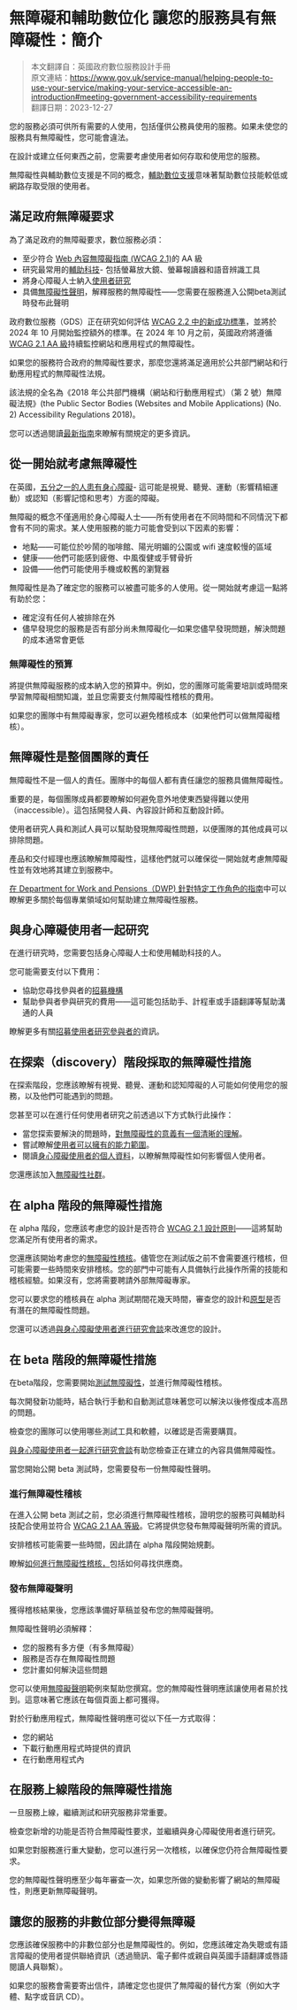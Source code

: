 # 無障礙和輔助數位化 讓您的服務具有無障礙性：簡介

> 本文翻譯自：英國政府數位服務設計手冊  
> 原文連結：https://www.gov.uk/service-manual/helping-people-to-use-your-service/making-your-service-accessible-an-introduction#meeting-government-accessibility-requirements  
> 翻譯日期：2023-12-27  

您的服務必須可供所有需要的人使用，包括僅供公務員使用的服務。如果未使您的服務具有無障礙性，您可能會違法。

在設計或建立任何東西之前，您需要考慮使用者如何存取和使用您的服務。

無障礙性與輔助數位支援是不同的概念，[輔助數位支援](https://www.gov.uk/service-manual/helping-people-to-use-your-service/assisted-digital-support-introduction)意味著幫助數位技能較低或網路存取受限的使用者。

## 滿足政府無障礙要求

為了滿足政府的無障礙要求，數位服務必須：

- 至少符合 [Web 內容無障礙指南 (WCAG 2.1)](https://www.gov.uk/service-manual/helping-people-to-use-your-service/understanding-wcag-20)的 AA 級
- 研究最常用的[輔助科技](./testing-with-assistive-technologies.md)- 包括螢幕放大鏡、螢幕報讀器和語音辨識工具
- 將身心障礙人士納入[使用者研究](https://www.gov.uk/service-manual/user-research)
- 具備[無障礙性聲明](https://www.gov.uk/guidance/make-your-website-or-app-accessible-and-publish-an-accessibility-statement#decide-if-anything-is-a-disproportionate-burden-to-fix-right-now)，解釋服務的無障礙性——您需要在服務進入公開beta測試時發布此聲明

政府數位服務（GDS）正在研究如何評估 [WCAG 2.2 中的新成功標準](https://www.w3.org/TR/WCAG22/)，並將於 2024 年 10 月開始監控額外的標準。在 2024 年 10 月之前，英國政府將遵循 [WCAG 2.1 AA 級](https://www.w3.org/TR/WCAG21/)持續監控網站和應用程式的無障礙性。

如果您的服務符合政府的無障礙性要求，那麼您還將滿足適用於公共部門網站和行動應用程式的無障礙性法規。

該法規的全名為《2018 年公共部門機構（網站和行動應用程式）（第 2 號）無障礙法規》(the Public Sector Bodies (Websites and Mobile Applications) (No. 2) Accessibility Regulations 2018)。

您可以透過閱讀[最新指南](../appendix/accessibility-requirements-for-public-sector.md)來瞭解有關規定的更多資訊。

## 從一開始就考慮無障礙性

在英國，[五分之一的人患有身心障礙](https://www.gov.uk/government/statistics/family-resources-survey-financial-year-2020-to-2021/family-resources-survey-financial-year-2020-to-2021#disability-1)- 這可能是視覺、聽覺、運動（影響精細運動）或認知（影響記憶和思考）方面的障礙。

無障礙的概念不僅適用於身心障礙人士——所有使用者在不同時間和不同情況下都會有不同的需求。某人使用服務的能力可能會受到以下因素的影響：

- 地點——可能位於吵鬧的咖啡館、陽光明媚的公園或 wifi 速度較慢的區域
- 健康——他們可能感到疲倦、中風復健或手臂骨折
- 設備——他們可能使用手機或較舊的瀏覽器

無障礙性是為了確定您的服務可以被盡可能多的人使用。從一開始就考慮這一點將有助於您：

- 確定沒有任何人被排除在外
- 儘早發現您的服務是否有部分尚未無障礙化—如果您儘早發現問題，解決問題的成本通常會更低

### 無障礙性的預算

將提供無障礙服務的成本納入您的預算中。例如，您的團隊可能需要培訓或時間來學習無障礙相關知識，並且您需要支付無障礙性稽核的費用。

如果您的團隊中有無障礙專家，您可以避免稽核成本（如果他們可以做無障礙稽核）。

## 無障礙性是整個團隊的責任

無障礙性不是一個人的責任。團隊中的每個人都有責任讓您的服務具備無障礙性。

重要的是，每個團隊成員都要瞭解如何避免意外地使東西變得難以使用（inaccessible）。這包括開發人員、內容設計師和互動設計師。

使用者研究人員和測試人員可以幫助發現無障礙性問題，以便團隊的其他成員可以排除問題。

產品和交付經理也應該瞭解無障礙性，這樣他們就可以確保從一開始就考慮無障礙性並有效地將其建立到服務中。

[在 Department for Work and Pensions（DWP) 針對特定工作角色的指南](https://accessibility-manual.dwp.gov.uk/guidance-for-your-job-role)中可以瞭解更多關於每個專業領域如何幫助建立無障礙性服務。

## 與身心障礙使用者一起研究

在進行研究時，您需要包括身心障礙人士和使用輔助科技的人。

您可能需要支付以下費用：

- 協助您尋找參與者的[招募機構](https://www.gov.uk/service-manual/user-research/find-user-research-participants#finding-recruitment-agencies)
- 幫助參與者參與研究的費用——這可能包括助手、計程車或手語翻譯等幫助溝通的人員

瞭解更多有關[招募使用者研究參與者的](https://www.gov.uk/service-manual/user-research/find-user-research-participants)資訊。

## 在探索（discovery）階段採取的無障礙性措施

在探索階段，您應該瞭解有視覺、聽覺、運動和認知障礙的人可能如何使用您的服務，以及他們可能遇到的問題。

您甚至可以在進行任何使用者研究之前透過以下方式執行此操作：

- 當您探索要解決的問題時，[對無障礙性的意義有一個清晰的理解](https://accessibility.blog.gov.uk/2016/05/16/what-we-mean-when-we-talk-about-accessibility-2/)。
- 嘗試瞭解[使用者可以擁有的能力範圍](https://accessibility.blog.gov.uk/2016/05/16/consider-the-range-of-people-that-will-use-your-product-or-service/)。
- 閱讀[身心障礙使用者的個人資料](https://www.gov.uk/government/publications/understanding-disabilities-and-impairments-user-profiles)，以瞭解無障礙性如何影響個人使用者。

您還應該加入[無障礙性社群](https://www.gov.uk/service-manual/communities/accessibility-community)。

## 在 alpha 階段的無障礙性措施

在 alpha 階段，您應該考慮您的設計是否符合 [WCAG 2.1 設計原則](https://www.gov.uk/service-manual/helping-people-to-use-your-service/understanding-wcag-20#wcag-design-principles)——這將幫助您滿足所有使用者的需求。

您還應該開始考慮您的[無障礙性稽核](https://www.gov.uk/service-manual/helping-people-to-use-your-service/getting-an-accessibility-audit)。儘管您在測試版之前不會需要進行稽核，但可能需要一些時間來安排稽核。您的部門中可能有人具備執行此操作所需的技能和稽核經驗。如果沒有，您將需要聘請外部無障礙專家。

您可以要求您的稽核員在 alpha 測試期間花幾天時間，審查您的設計和[原型](https://www.gov.uk/service-manual/design/making-prototypes)是否有潛在的無障礙性問題。

您還可以透過[與身心障礙使用者進行研究會談](./running-research-sessions-with-people-with-disabilities.md)來改進您的設計。

## 在 beta 階段的無障礙性措施

在beta階段，您需要開始[測試無障礙性](https://www.gov.uk/service-manual/technology/testing-for-accessibility)，並進行無障礙性稽核。

每次開發新功能時，結合執行手動和自動測試意味著您可以解決以後修復成本高昂的問題。

檢查您的團隊可以使用哪些測試工具和軟體，以確認是否需要購買。

[與身心障礙使用者一起進行研究會談](./running-research-sessions-with-people-with-disabilities.md)有助您檢查正在建立的內容具備無障礙性。

當您開始公開 beta 測試時，您需要發布一份無障礙性聲明。

### 進行無障礙性稽核

在進入公開 beta 測試之前，您必須進行無障礙性稽核，證明您的服務可與輔助科技配合使用並符合 [WCAG 2.1 AA 等級](https://www.gov.uk/service-manual/helping-people-to-use-your-service/understanding-wcag-20)。它將提供您發布無障礙聲明所需的資訊。

安排稽核可能需要一些時間，因此請在 alpha 階段開始規劃。

瞭解[如何進行無障礙性稽核，](https://www.gov.uk/service-manual/helping-people-to-use-your-service/getting-an-accessibility-audit)包括如何尋找供應商。

### 發布無障礙聲明

獲得稽核結果後，您應該準備好草稿並發布您的無障礙聲明。

無障礙性聲明必須解釋：

- 您的服務有多方便（有多無障礙）
- 服務是否存在無障礙性問題
- 您計畫如何解決這些問題

您可以使用[無障礙聲明](https://www.gov.uk/service-manual/helping-people-to-use-your-service/publishing-information-about-your-services-accessibility)範例來幫助您撰寫。您的無障礙性聲明應該讓使用者易於找到。這意味著它應該在每個頁面上都可獲得。

對於行動應用程式，無障礙性聲明應可從以下任一方式取得：

- 您的網站
- 下載行動應用程式時提供的資訊
- 在行動應用程式內

## 在服務上線階段的無障礙性措施

一旦服務上線，繼續測試和研究服務非常重要。

檢查您新增的功能是否符合無障礙性要求，並繼續與身心障礙使用者進行研究。

如果您對服務進行重大變動，您可以進行另一次稽核，以確保您仍符合無障礙性要求。

您的無障礙性聲明應至少每年審查一次，如果您所做的變動影響了網站的無障礙性，則應更新無障礙聲明。

## 讓您的服務的非數位部分變得無障礙

您應該確保服務中的非數位部分也是無障礙性的。例如，您應該確定為失聰或有語言障礙的使用者提供聯絡資訊（透過簡訊、電子郵件或親自與英國手語翻譯或唇語閱讀人員聯繫）。

如果您的服務會需要寄出信件，請確定您也提供了無障礙的替代方案（例如大字體、點字或音訊 CD）。

